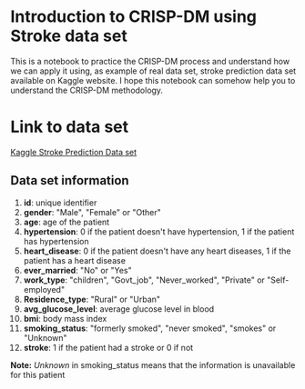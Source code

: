 # Introduction to CRISP-DM using Stroke data set

This is a notebook to practice the CRISP-DM process and understand how we can apply it using, as example of real data set, stroke prediction data set available on Kaggle website.
I hope this notebook can somehow help you to understand the CRISP-DM methodology.

# Link to data set
[Kaggle Stroke Prediction Data set](https://www.kaggle.com/fedesoriano/stroke-prediction-dataset)

## Data set information
1. **id**: unique identifier
2. **gender**: "Male", "Female" or "Other"
3. **age**: age of the patient
4. **hypertension**: 0 if the patient doesn't have hypertension, 1 if the patient has hypertension
5. **heart_disease**: 0 if the patient doesn't have any heart diseases, 1 if the patient has a heart disease
6. **ever_married**: "No" or "Yes"
7. **work_type**: "children", "Govt_job", "Never_worked", "Private" or "Self-employed"
8. **Residence_type**: "Rural" or "Urban"
9. **avg_glucose_level**: average glucose level in blood
10. **bmi**: body mass index
11. **smoking_status**: "formerly smoked", "never smoked", "smokes" or "Unknown"
12. **stroke**: 1 if the patient had a stroke or 0 if not

**Note:** *Unknown* in smoking_status means that the information is unavailable for this patient
